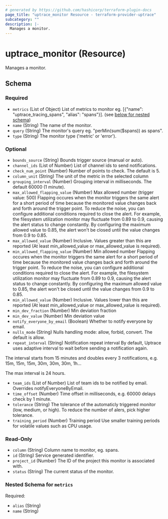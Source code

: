 ```yaml
---
# generated by https://github.com/hashicorp/terraform-plugin-docs
page_title: "uptrace_monitor Resource - terraform-provider-uptrace"
subcategory: ""
description: |-
  Manages a monitor.
---
```


# uptrace_monitor (Resource)

Manages a monitor.



<!-- schema generated by tfplugindocs -->
## Schema

### Required

- `metrics` (List of Object) List of metrics to monitor eg. [{"name": "uptrace_tracing_spans", "alias": "spans"}]. (see [below for nested schema](#nestedatt--metrics))
- `name` (String) The name of the monitor.
- `query` (String) The monitor's query eg. "perMin(sum($spans)) as spans".
- `type` (String) The monitor type ('metric' or 'error').

### Optional

- `bounds_source` (String) Bounds trigger source (manual or auto).
- `channel_ids` (List of Number) List of channel ids to send notifications.
- `check_num_point` (Number) Number of points to check. The default is 5.
- `column_unit` (String) The unit of the metric in the selected column
- `grouping_interval` (Number) Grouping interval in milliseconds. The default 60000 (1 minute).
- `max_allowed_flapping_value` (Number) Max allowed number (trigger value: 500)
Flapping occures when the monitor triggers the same alert for a short period of time because the monitored value changes back and forth around the trigger point. To reduce the noise, you can configure additional conditions required to close the alert.
For example, the filesystem utilization monitor may fluctuate from 0.89 to 0.9, causing the alert status to change constantly. By configuring the maximum allowed value to 0.85, the alert won't be closed until the value changes from 0.9 to 0.85.
- `max_allowed_value` (Number) Inclusive. Values greater than this are reported (At least min_allowed_value or max_allowed_value is required).
- `min_allowed_flapping_value` (Number) Min allowed number
Flapping occures when the monitor triggers the same alert for a short period of time because the monitored value changes back and forth around the trigger point. To reduce the noise, you can configure additional conditions required to close the alert.
For example, the filesystem utilization monitor may fluctuate from 0.89 to 0.9, causing the alert status to change constantly. By configuring the maximum allowed value to 0.85, the alert won't be closed until the value changes from 0.9 to 0.85.
- `min_allowed_value` (Number) Inclusive. Values lower than this are reported (At least min_allowed_value or max_allowed_value is required).
- `min_dev_fraction` (Number) Min deviation fraction
- `min_dev_value` (Number) Min deviation value
- `notify_everyone_by_email` (Boolean) Whether to notify everyone by email.
- `nulls_mode` (String) Nulls handling mode: allow, forbid, convert. The default is allow.
- `repeat_interval` (String) Notification repeat interval
By default, Uptrace uses adaptive interval to wait before sending a notification again.

The interval starts from 15 minutes and doubles every 3 notifications, e.g. 15m, 15m, 15m, 30m, 30m, 30m, 1h...

The max interval is 24 hours.
- `team_ids` (List of Number) List of team ids to be notified by email. Overrides notifyEveryoneByEmail.
- `time_offset` (Number) Time offset in milliseconds, e.g. 60000 delays check by 1 minute.
- `tolerance` (String) The tolerance of the automaticly triggered monitor (low, medium, or high).
To reduce the number of alers, pick higher tolerance.
- `training_period` (Number) Training period
Use smaller training periods for volatile values such as CPU usage.

### Read-Only

- `column` (String) Column name to monitor, eg. spans.
- `id` (String) Service generated identifier.
- `project_id` (Number) The ID of the project this monitor is associated with.
- `status` (String) The current status of the monitor.

<a id="nestedatt--metrics"></a>
### Nested Schema for `metrics`

Required:

- `alias` (String)
- `name` (String)
